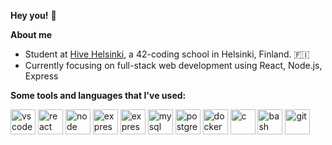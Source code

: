 <!-- ![banner](https://media.giphy.com/media/s73EQWBuDlcas/giphy.gif) -->

**Hey you!** 🐥

<!--
**reijjo/reijjo** is a ✨ _special_ ✨ repository because its `README.md` (this file) appears on your GitHub profile.

Here are some ideas to get you started:

- 🔭 I’m currently working on ...
- 🌱 I’m currently learning ...
- 👯 I’m looking to collaborate on ...
- 🤔 I’m looking for help with ...
- 💬 Ask me about ...
- 📫 How to reach me: ...
- 😄 Pronouns: ...
- ⚡ Fun fact: ...
-->

**About me**
* Student at [Hive Helsinki](http://www.hive.fi), a 42-coding school in Helsinki, Finland. 🇫🇮
* Currently focusing on full-stack web development using React, Node.js, Express


**Some tools and languages that I've used:**
<div align='left'>
  <img src="https://cdn.jsdelivr.net/gh/devicons/devicon/icons/vscode/vscode-original-wordmark.svg" alt="vscode" height="40px" width="40px"title='visual studio code' /  />
  <img src="https://cdn.jsdelivr.net/gh/devicons/devicon/icons/react/react-original-wordmark.svg" alt='react' height='40px' width='40px' title='react'/>
  <img src="https://cdn.jsdelivr.net/gh/devicons/devicon/icons/nodejs/nodejs-original.svg" alt='node' height='40px' width='40px'title='nodejs' />
  <img src="https://cdn.jsdelivr.net/gh/devicons/devicon/icons/express/express-original.svg" alt='expressjs' height='40px' width='40px'                     title='expressjs'/>
  <img src="https://cdn.jsdelivr.net/gh/devicons/devicon/icons/php/php-plain.svg" alt='express' height='40px' width='40px' title='php' />
  <img src="https://cdn.jsdelivr.net/gh/devicons/devicon/icons/mysql/mysql-original-wordmark.svg" alt='mysql' height='40px' width='40px' title='mysql'      />
  <img src="https://cdn.jsdelivr.net/gh/devicons/devicon/icons/postgresql/postgresql-original-wordmark.svg" alt='postgresql' height='40px' width='40px'     title='postgresql' />
   <img src="https://cdn.jsdelivr.net/gh/devicons/devicon/icons/docker/docker-original-wordmark.svg" alt='docker' height='40px' width='40px'                  title='docker' />
   <img src="https://cdn.jsdelivr.net/gh/devicons/devicon/icons/c/c-original.svg" alt='c' height='40px' width='40px' title='c' />
   <img src="https://cdn.jsdelivr.net/gh/devicons/devicon/icons/bash/bash-original.svg" alt='bash' height='40px' width='40px' title='bash' />
   <img src="https://cdn.jsdelivr.net/gh/devicons/devicon/icons/git/git-original-wordmark.svg" alt='git' height='40px' width='40px' title='git' />
          
          
          
          
          
          
          
          
          
                 
</div>
